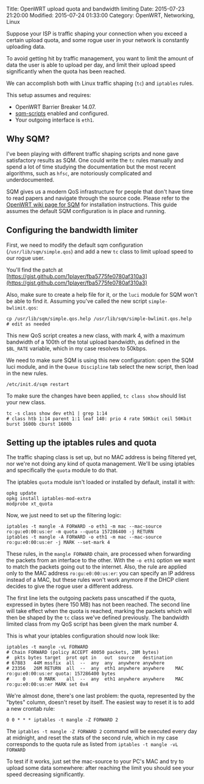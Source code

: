 Title: OpenWRT upload quota and bandwidth limiting
Date: 2015-07-23 21:20:00
Modified: 2015-07-24 01:33:00
Category: OpenWRT, Networking, Linux

Suppose your ISP is traffic shaping your connection when you exceed a certain upload quota,
and some rogue user in your network is constantly uploading data.

To avoid getting hit by traffic management, you want to limit the amount of data the user is able to upload
per day, and limit their upload speed significantly when the quota has been reached.

We can accomplish both with Linux traffic shaping (`tc`) and `iptables` rules.

This setup assumes and requires:

* OpenWRT Barrier Breaker 14.07.
* [sqm-scripts](http://wiki.openwrt.org/doc/howto/sqm) enabled and configured.
* Your outgoing interface is `eth1`.

## Why SQM?

I've been playing with different traffic shaping scripts and none gave satisfactory results as SQM. One could write the `tc` rules manually and spend a lot of time studying the documentation but the most recent algorithms, such as `hfsc`, are notoriously complicated and underdocumented.

SQM gives us a modern QoS infrastructure for people that don't have time to read papers and navigate through the source code. Please refer to the [OpenWRT wiki page for SQM](http://wiki.openwrt.org/doc/howto/sqm) for installation instructions. This guide assumes the default SQM configuration is in place and running.

## Configuring the bandwidth limiter

First, we need to modify the default sqm configuration (`/usr/lib/sqm/simple.qos`) and add a new `tc` class to limit upload speed to
our rogue user. 

You'll find the patch at [https://gist.github.com/1player/fba5775fe0780af310a3](https://gist.github.com/1player/fba5775fe0780af310a3)

Also, make sure to create a help file for it, or the `luci` module for SQM won't be able to find it. Assuming you've called the new script `simple-bwlimit.qos`:

    cp /usr/lib/sqm/simple.qos.help /usr/lib/sqm/simple-bwlimit.qos.help
    # edit as needed

This new QoS script creates a new class, with mark 4, with a maximum bandwidth of a 100th of the total upload bandwidth, as defined in the `$BL_RATE` variable, which in my case resolves to 50kbps.

We need to make sure SQM is using this new configuration: open the SQM luci module, and in the `Queue Discipline` tab select the new script, then load in the new rules.

    /etc/init.d/sqm restart

To make sure the changes have been applied, `tc class show` should list your new class.

    tc -s class show dev eth1 | grep 1:14
    # class htb 1:14 parent 1:1 leaf 140: prio 4 rate 50Kbit ceil 50Kbit burst 1600b cburst 1600b 

## Setting up the iptables rules and quota

The traffic shaping class is set up, but no MAC address is being filtered yet, nor we're not doing any kind of quota management. We'll be using iptables and specifically the `quota` module to do that.

The iptables `quota` module isn't loaded or installed by default, install it with:

    opkg update
    opkg install iptables-mod-extra
    modprobe xt_quota

Now, we just need to set up the filtering logic:

    iptables -t mangle -A FORWARD -o eth1 -m mac --mac-source ro:gu:e0:00:us:er -m quota --quota 157286400 -j RETURN
    iptables -t mangle -A FORWARD -o eth1 -m mac --mac-source ro:gu:e0:00:us:er -j MARK --set-mark 4

These rules, in the `mangle FORWARD` chain, are processed when forwarding the packets from an interface to the other. With the `-o eth1` option we want to match the packets going out to the internet. Also, the rule are applied only to the MAC address `ro:gu:e0:00:us:er`: you can specify an IP address instead of a MAC, but these rules won't work anymore if the DHCP client decides to give the rogue user a different address.

The first line lets the outgoing packets pass unscathed if the quota, expressed in bytes (here 150 MB) has not been reached.
The second line will take effect when the quota is reached, marking the packets which will then be shaped by the `tc` class we've defined previously. The bandwidth limited class from my QoS script has been given the mark number 4.

This is what your iptables configuration should now look like:

    iptables -t mangle -vL FORWARD
    # Chain FORWARD (policy ACCEPT 40050 packets, 28M bytes)
    #  pkts bytes target  prot opt in   out  source   destination  
    # 67883   44M mssfix  all  --  any  any  anywhere anywhere     
    # 23356   26M RETURN  all  --  any  eth1 anywhere anywhere    MAC ro:gu:e0:00:us:er quota: 157286400 bytes
    #     0     0 MARK    all  --  any  eth1 anywhere anywhere    MAC ro:gu:e0:00:us:er MARK set 0x4

We're almost done, there's one last problem: the quota, represented by the "bytes" column, doesn't reset by itself.
The easiest way to reset it is to add a new crontab rule:

    0 0 * * * iptables -t mangle -Z FORWARD 2

The `iptables -t mangle -Z FORWARD 2` command will be executed every day at midnight, and reset the stats of the second rule, which in my case corresponds to the quota rule as listed from `iptables -t mangle -vL FORWARD`

To test if it works, just set the mac-source to your PC's MAC and try to upload some data somewhere: after reaching the limit you should see your speed decreasing significantly.
